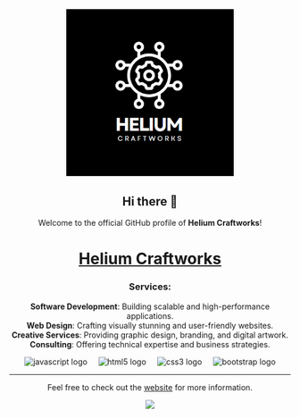 <div align="center">
  <img width="300" src="https://raw.githubusercontent.com/HeliumCraftworks/HeliumCraftworks.github.io/refs/heads/main/static/assets/brand.png">
  
  
  ## Hi there 👋
  
  Welcome to the official GitHub profile of **Helium Craftworks**! 
  
  # [Helium Craftworks](https://heliumcraftworks.github.io/)
  
  ### Services:
  **Software Development**: Building scalable and high-performance applications.  
  **Web Design**: Crafting visually stunning and user-friendly websites.  
  **Creative Services**: Providing graphic design, branding, and digital artwork.  
  **Consulting**: Offering technical expertise and business strategies.  
    
  <img src="https://cdn.jsdelivr.net/gh/devicons/devicon/icons/javascript/javascript-original.svg" height="40" alt="javascript logo"  />
  <img width="12" />
  <img src="https://cdn.jsdelivr.net/gh/devicons/devicon/icons/html5/html5-original.svg" height="40" alt="html5 logo"  />
  <img width="12" />
  <img src="https://cdn.jsdelivr.net/gh/devicons/devicon/icons/css3/css3-original.svg" height="40" alt="css3 logo"  />
  <img width="12" />
  <img src="https://cdn.jsdelivr.net/gh/devicons/devicon/icons/bootstrap/bootstrap-original.svg" height="40" alt="bootstrap logo"  />
      
  ---

  Feel free to check out the [website](https://heliumcraftworks.github.io/) for more information.
  
  <img src="https://profile-counter.glitch.me/heliumcraftwork/count.svg?">
</div>
